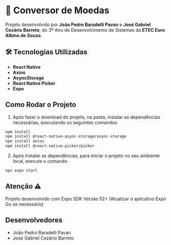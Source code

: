 # 📱 Conversor de Moedas

Projeto desenvolvido por **João Pedro Baradelli Pavan** e **José Gabriel Cezário Barreto**, do 3º Ano de Desenvolvimento de Sistemas da **ETEC Euro Albino de Souza**.

## 🛠 Tecnologias Utilizadas

- **React Native** 
- **Axios** 
- **AsyncStorage** 
- **React Native Picker** 
- **Expo**

## Como Rodar o Projeto

1. Após fazer o download do projeto, na pasta, instalar as dependências necessárias, executando os seguintes comandos:

```bash
npm install
npm install @react-native-async-storage/async-storage
npm install axios
npm install @react-native-picker/picker
```

2. Após instalar as dependências, para iniciar o projeto no seu ambiente local, execute o comando:

```bash
npx expo start
```

## Atenção ⚠️
Projeto desenvolvido com Expo SDK Versão 52+ (Atualizar o aplicativo Expo Go se necessário)

## Desenvolvedores
- João Pedro Baradelli Pavan
- José Gabriel Cezário Barreto
